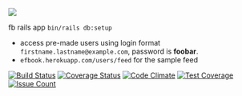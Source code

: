 <img src="https://ruby-version-badger.herokuapp.com/github/sic-f/fb"></img>

fb rails app
`bin/rails db:setup`

* access pre-made users using login format `firstname.lastname@example.com`, password is **foobar**.
* `efbook.herokuapp.com/users/feed` for the sample feed

[![Build Status](https://travis-ci.org/sic-f/fb.svg?branch=master)](https://travis-ci.org/sic-f/fb)
[![Coverage Status](https://coveralls.io/repos/github/sic-f/fb/badge.svg?branch=master)](https://coveralls.io/github/sic-f/fb?branch=master)
[![Code Climate](https://codeclimate.com/github/sic-f/fb/badges/gpa.svg)](https://codeclimate.com/github/sic-f/fb)
[![Test Coverage](https://codeclimate.com/github/sic-f/fb/badges/coverage.svg)](https://codeclimate.com/github/sic-f/fb/coverage)
[![Issue Count](https://codeclimate.com/github/sic-f/fb/badges/issue_count.svg)](https://codeclimate.com/github/sic-f/fb)
